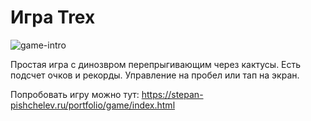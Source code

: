 # Игра Trex

![game-intro](https://user-images.githubusercontent.com/65192012/155658842-2add3f0e-2a75-4fdb-81fe-92214f17db4f.png)

Простая игра c динозвром перепрыгивающим через кактусы. Есть подсчет очков и рекорды. Управление на пробел или тап на экран.

Попробовать игру можно тут: https://stepan-pishchelev.ru/portfolio/game/index.html
